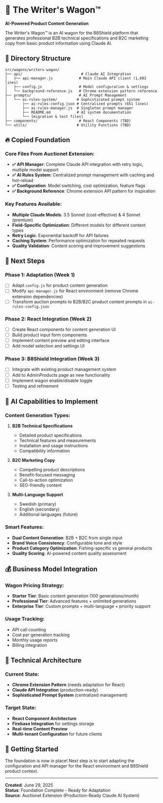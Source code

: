 # 🚂 The Writer's Wagon™

**AI-Powered Product Content Generation**

The Writer's Wagon™ is an AI wagon for the B8Shield platform that generates professional B2B technical specifications and B2C marketing copy from basic product information using Claude AI.

## 📁 Directory Structure

```
src/wagons/writers-wagon/
├── api/                           # Claude AI Integration
│   ├── api-manager.js            # Main Claude API client (1,683 lines)
│   ├── config.js                 # Model configuration & settings
│   └── background-reference.js   # Chrome extension pattern reference
├── prompts/                      # AI Prompt Management
│   └── ai-rules-system/         # Sophisticated prompt system
│       ├── ai-rules-config.json # Centralized prompts (651 lines)
│       ├── ai-rules-manager.js  # Singleton prompt manager
│       ├── README.md            # AI system documentation
│       └── [migration & test files]
├── components/                   # React Components (TBD)
└── utils/                       # Utility Functions (TBD)
```

## 🔥 Copied Foundation

### Core Files From Auctionet Extension:
- **✅ API Manager**: Complete Claude API integration with retry logic, multiple model support
- **✅ AI Rules System**: Centralized prompt management with caching and hot-reload
- **✅ Configuration**: Model switching, cost optimization, feature flags
- **✅ Background Reference**: Chrome extension API pattern for inspiration

### Key Features Available:
- **Multiple Claude Models**: 3.5 Sonnet (cost-effective) & 4 Sonnet (premium)
- **Field-Specific Optimization**: Different models for different content types
- **Retry Logic**: Exponential backoff for API failures
- **Caching System**: Performance optimization for repeated requests
- **Quality Validation**: Content scoring and improvement suggestions

## 🎯 Next Steps

### Phase 1: Adaptation (Week 1)
- [ ] Adapt `config.js` for product content generation
- [ ] Modify `api-manager.js` for React environment (remove Chrome extension dependencies)
- [ ] Transform auction prompts to B2B/B2C product content prompts in `ai-rules-config.json`

### Phase 2: React Integration (Week 2)
- [ ] Create React components for content generation UI
- [ ] Build product input form components
- [ ] Implement content preview and editing interface
- [ ] Add model selection and settings UI

### Phase 3: B8Shield Integration (Week 3)
- [ ] Integrate with existing product management system
- [ ] Add to AdminProducts page as new functionality
- [ ] Implement wagon enable/disable toggle
- [ ] Testing and refinement

## 🧠 AI Capabilities to Implement

### Content Generation Types:
1. **B2B Technical Specifications**
   - Detailed product specifications
   - Technical features and measurements  
   - Installation and usage instructions
   - Compatibility information

2. **B2C Marketing Copy**
   - Compelling product descriptions
   - Benefit-focused messaging
   - Call-to-action optimization
   - SEO-friendly content

3. **Multi-Language Support**
   - Swedish (primary)
   - English (secondary)
   - Additional languages (future)

### Smart Features:
- **Dual Content Generation**: B2B + B2C from single input
- **Brand Voice Consistency**: Configurable tone and style
- **Product Category Optimization**: Fishing-specific vs general products
- **Quality Scoring**: AI-powered content quality assessment

## 💰 Business Model Integration

### Wagon Pricing Strategy:
- **Starter Tier**: Basic content generation (100 generations/month)
- **Professional Tier**: Advanced features + unlimited generations
- **Enterprise Tier**: Custom prompts + multi-language + priority support

### Usage Tracking:
- API call counting
- Cost per generation tracking
- Monthly usage reports
- Billing integration

## 🔧 Technical Architecture

### Current State:
- **Chrome Extension Pattern** (needs adaptation for React)
- **Claude API Integration** (production-ready)
- **Sophisticated Prompt System** (centralized management)

### Target State:
- **React Component Architecture**
- **Firebase Integration** for settings storage
- **Real-time Content Preview**
- **Multi-tenant Configuration** for future clients

## 🚀 Getting Started

The foundation is now in place! Next step is to start adapting the configuration and API manager for the React environment and B8Shield product context.

---

**Created**: June 29, 2025  
**Status**: Foundation Complete - Ready for Adaptation  
**Source**: Auctionet Extension (Production-Ready Claude AI System) 
